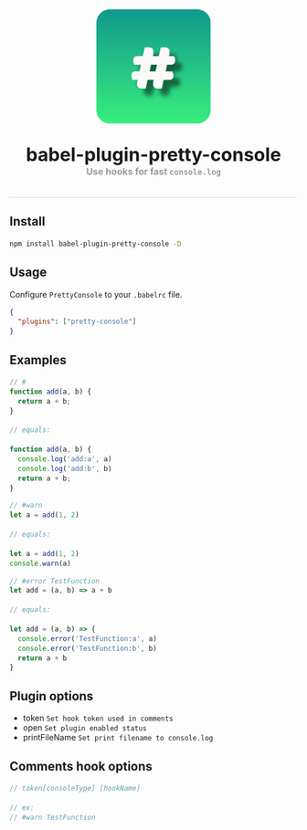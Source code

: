<div style="display:flex;justify-content:center;align-items:center;flex-flow:column nowrap;border-bottom:1px solid #DEDEDE;padding-bottom:35px">
  <img src="./icon.png" style="width: 200px; margin: 0 auto;">
  <div style="font-size:32px;font-weight:bold;margin-top:35px;">
    babel-plugin-pretty-console
  </div>
  <div style="color:#999;font-size:16px;font-weight:bold;">
    Use hooks for fast <code>console.log</code>
  </div>
</div>

## Install

```bash
npm install babel-plugin-pretty-console -D
```

## Usage

Configure `PrettyConsole` to your `.babelrc` file.

```json
{
  "plugins": ["pretty-console"]
}
```

## Examples

```Javascript
// #
function add(a, b) {
  return a + b;
}

// equals:

function add(a, b) {
  console.log('add:a', a)
  console.log('add:b', b)
  return a + b;
}
```

```Javascript
// #warn
let a = add(1, 2)

// equals:

let a = add(1, 2)
console.warn(a)
```

```Javascript
// #error TestFunction
let add = (a, b) => a + b

// equals:

let add = (a, b) => {
  console.error('TestFunction:a', a)
  console.error('TestFunction:b', b)
  return a + b
}
```

## Plugin options

- token `Set hook token used in comments`
- open `Set plugin enabled status`
- printFileName `Set print filename to console.log`

## Comments hook options

```Javascript
// token[consoleType] [hookName]

// ex:
// #warn TestFunction
```
